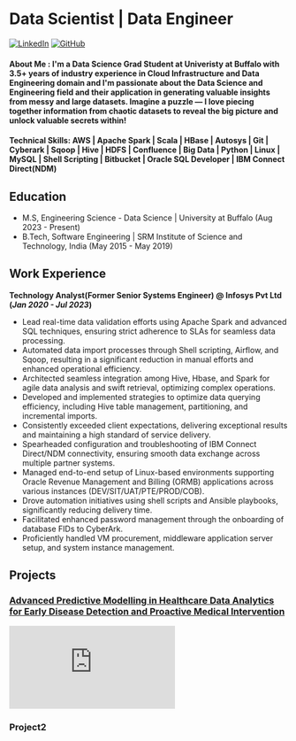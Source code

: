 # Data Scientist | Data Engineer
[![LinkedIn](https://img.shields.io/badge/LinkedIn-blue?style=for-the-badge&logo=linkedin)](https://www.linkedin.com/in/abhinav51/)      [![GitHub](https://img.shields.io/badge/GitHub-black?style=for-the-badge&logo=github)](https://github.com/anehra-15/)

#### **About Me :** I'm a Data Science Grad Student at Univeristy at Buffalo with 3.5+ years of industry experience in Cloud Infrastructure and Data Engineering domain and I'm passionate about the Data Science and Engineering field and their application in generating valuable insights from messy and large datasets. Imagine a puzzle — I love piecing together information from chaotic datasets to reveal the big picture and unlock valuable secrets within!

#### **Technical Skills:** AWS | Apache Spark | Scala | HBase | Autosys | Git | Cyberark | Sqoop | Hive | HDFS | Confluence | Big Data | Python | Linux | MySQL | Shell Scripting | Bitbucket | Oracle SQL Developer | IBM Connect Direct(NDM)

## Education					       		
- M.S, Engineering Science - Data Science	| University at Buffalo (Aug 2023 - Present)	        		
- B.Tech, Software Engineering | SRM Institute of Science and Technology, India (May 2015 - May 2019)

## Work Experience
**Technology Analyst(Former Senior Systems Engineer) @ Infosys Pvt Ltd (_Jan 2020 - Jul 2023_)**
- Lead real-time data validation efforts using Apache Spark and advanced SQL techniques, ensuring strict adherence to SLAs for seamless data processing.
- Automated data import processes through Shell scripting, Airflow, and Sqoop, resulting in a significant reduction in manual efforts and enhanced operational efficiency.
- Architected seamless integration among Hive, Hbase, and Spark for agile data analysis and swift retrieval, optimizing complex operations.
- Developed and implemented strategies to optimize data querying efficiency, including Hive table management, partitioning, and incremental imports.
- Consistently exceeded client expectations, delivering exceptional results and maintaining a high standard of service delivery.
- Spearheaded configuration and troubleshooting of IBM Connect Direct/NDM connectivity, ensuring smooth data exchange across multiple partner systems.
- Managed end-to-end setup of Linux-based environments supporting Oracle Revenue Management and Billing (ORMB) applications across various instances (DEV/SIT/UAT/PTE/PROD/COB).
- Drove automation initiatives using shell scripts and Ansible playbooks, significantly reducing delivery time.
- Facilitated enhanced password management through the onboarding of database FIDs to CyberArk.
- Proficiently handled VM procurement, middleware application server setup, and system instance management.



## Projects
### [Advanced Predictive Modelling in Healthcare Data Analytics for Early Disease Detection and Proactive Medical Intervention](https://github.com/anehra-15/-Predictive-Modelling-for-Early-Disease-Detection-)
[![Project Image](https://github.com/anehra-15/abhinavNehra.github.io/tree/main/img/p2.img)](https://github.com/anehra-15/-Predictive-Modelling-for-Early-Disease-Detection-)


### Project2




